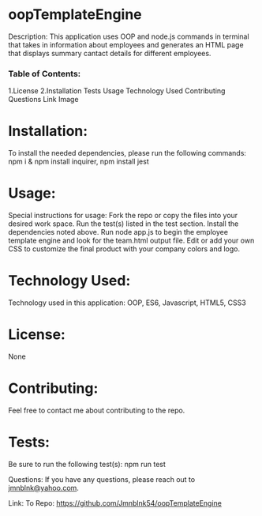 # oopTemplateEngine
Description:
This application uses OOP and node.js commands in terminal that takes in information about employees and generates an HTML page that displays summary cantact details for different employees.

### Table of Contents:
1.License
2.Installation
Tests
Usage
Technology Used
Contributing
Questions
Link
Image
# Installation:
To install the needed dependencies, please run the following commands: npm i & npm install inquirer, npm install jest

# Usage:
Special instructions for usage: Fork the repo or copy the files into your desired work space. Run the test(s) listed in the test section. Install the dependencies noted above. Run node app.js to begin the employee template engine and look for the team.html output file. Edit or add your own CSS to customize the final product with your company colors and logo.

# Technology Used:
Technology used in this application: OOP, ES6, Javascript, HTML5, CSS3

# License:
None

# Contributing:
Feel free to contact me about contributing to the repo.

# Tests:
Be sure to run the following test(s): npm run test

Questions:
If you have any questions, please reach out to jmnblnk@yahoo.com.

Link:
To Repo: https://github.com/Jmnblnk54/oopTemplateEngine
